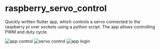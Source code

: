 # raspberry_servo_control
Quickly written flutter app, which controls a servo connected to the raspberry pi over sockets using a python script. The app allows controlling PWM and duty cycle.

![app control](https://i.ibb.co/D8xwSG9/Bildschirmfoto-2020-11-29-um-22-43-55.png)
![servo control](https://i.ibb.co/gDxBmLt/Bildschirmfoto-2020-11-29-um-22-44-57.png)
![app login](https://i.ibb.co/whZv7Qh/Bildschirmfoto-2020-11-29-um-22-44-53.png)
